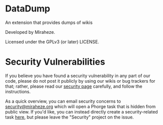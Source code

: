 # DataDump
An extension that provides dumps of wikis

Developed by Miraheze.

Licensed under the GPLv3 (or later) LICENSE.

# Security Vulnerabilities

If you believe you have found a security vulnerability in any part of our code, please do not post it publicly by using our wikis or bug trackers for that; rather, please read our [security page](https://meta.miraheze.org/wiki/Security) carefully, and follow the instructions.

As a quick overview, you can email security concerns to security@miraheze.org which will open a Phorge task that is hidden from public view. If you'd like, you can instead directly create a security-related task [here](https://issue-tracker.miraheze.org/maniphest/task/edit/form/2/), but please leave the "Security" project on the issue.
